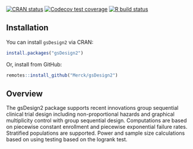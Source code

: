   <!-- badges: start -->
  [![CRAN status](https://www.r-pkg.org/badges/version/gsDesign2)](https://CRAN.R-project.org/package=gsDesign2)
  [![Codecov test coverage](https://codecov.io/gh/Merck/gsDesign2/branch/master/graph/badge.svg)](https://codecov.io/gh/Merck/gsDesign2?branch=main)
  [![R build status](https://github.com/Merck/gsDesign2/workflows/R-CMD-check/badge.svg)](https://github.com/Merck/gsDesign2/actions)
  <!-- badges: end -->
  
## Installation

You can install `gsDesign2` via CRAN:

```r
install.packages("gsDesign2")
```

Or, install from GitHub:

```r
remotes::install_github("Merck/gsDesign2")
```



## Overview

The gsDesign2 package supports recent innovations group sequential clinical trial design including non-proportional 
hazards and graphical multiplicity control with group sequential design.
Computations are based on piecewise constant enrollment and piecewise exponential failure rates.
Stratified populations are supported. 
Power and sample size calculations based on using testing based on the logrank test.
